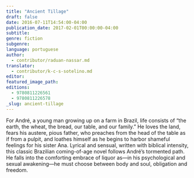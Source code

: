 ```yaml
---
title: "Ancient Tillage"
draft: false
date: 2016-07-11T14:54:00-04:00
publication_date: 2017-02-01T00:00:00-04:00
subtitle:
genre: fiction
subgenre:
language: portuguese
author:
  - contributor/raduan-nassar.md
translator:
  - contributor/k-c-s-sotelino.md
editor:
featured_image_path:
editions:
  - 9780811226561
  - 9780811226578
_slug: ancient-tillage
---
```


For André, a young man growing up on a farm in Brazil, life consists of “the earth, the wheat, the bread, our table, and our family.” He loves the land, fears his austere, pious father, who preaches from the head of the table as if from a pulpit, and loathes himself as he begins to harbor shameful feelings for his sister Ana. Lyrical and sensual, written with biblical intensity, this classic Brazilian coming-of-age novel follows André’s tormented path. He falls into the comforting embrace of liquor as—in his psychological and sexual awakening—he must choose between body and soul, obligation and freedom.

